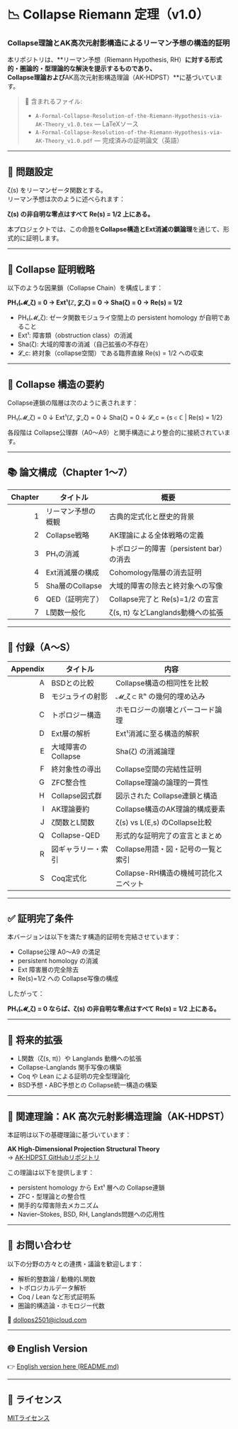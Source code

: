 # 📉 Collapse Riemann 定理（v1.0）
### Collapse理論とAK高次元射影構造によるリーマン予想の構造的証明

本リポジトリは、**リーマン予想（Riemann Hypothesis, RH）**に対する形式的・圏論的・型理論的な解決を提示するものであり、  
**Collapse理論**および**AK高次元射影構造理論（AK-HDPST）**に基づいています。

> 📄 含まれるファイル:  
> - `A-Formal-Collapse-Resolution-of-the-Riemann-Hypothesis-via-AK-Theory_v1.0.tex` — LaTeXソース  
> - `A-Formal-Collapse-Resolution-of-the-Riemann-Hypothesis-via-AK-Theory_v1.0.pdf` — 完成済みの証明論文（英語）

---

## 🎯 問題設定

ζ(s) をリーマンゼータ関数とする。  
リーマン予想は次のように述べられます：

**ζ(s) の非自明な零点はすべて Re(s) = 1/2 上にある。**

本プロジェクトでは、この命題を**Collapse構造とExt消滅の鎖論理**を通じて、形式的に証明します。

---

## 🧠 Collapse 証明戦略

以下のような因果鎖（Collapse Chain）を構成します：

**PH₁(𝓜_ζ) = 0 → Ext¹(ℤ, 𝓩_ζ) = 0 → Sha(ζ) = 0 → Re(s) = 1/2**

- PH₁(𝓜_ζ): ゼータ関数モジュライ空間上の persistent homology が自明であること  
- Ext¹: 障害類（obstruction class）の消滅  
- Sha(ζ): 大域的障害の消滅（自己拡張の不存在）  
- 𝓛_c: 終対象（collapse空間）である臨界直線 Re(s) = 1/2 への収束

---

## 🔧 Collapse 構造の要約

Collapse連鎖の階層は次のように表されます：

PH₁(𝓜_ζ) = 0
↓
Ext¹(ℤ, 𝓩_ζ) = 0
↓
Sha(ζ) = 0
↓
𝓛_c = {s ∈ ℂ | Re(s) = 1/2}


各段階は Collapse公理群（A0〜A9）と関手構造により整合的に接続されています。

---

## 📚 論文構成（Chapter 1〜7）

| Chapter | タイトル | 概要 |
|--------:|----------|------|
| 1 | リーマン予想の概観 | 古典的定式化と歴史的背景 |
| 2 | Collapse戦略 | AK理論による全体戦略の定義 |
| 3 | PH₁の消滅 | トポロジー的障害（persistent bar）の消去 |
| 4 | Ext消滅層の構成 | Cohomology階層の消去証明 |
| 5 | Sha層のCollapse | 大域的障害の除去と終対象への写像 |
| 6 | QED（証明完了） | Collapse完了と Re(s)=1/2 の宣言 |
| 7 | L関数一般化 | ζ(s, π) などLanglands動機への拡張 |

---

## 📑 付録（A〜S）

| Appendix | タイトル | 内容 |
|---------:|----------|------|
| A | BSDとの比較 | Collapse構造の相同性を比較 |
| B | モジュライの射影 | 𝓜_ζ ⊂ ℝⁿ の幾何的埋め込み |
| C | トポロジー構造 | ホモロジーの崩壊とバーコード論理 |
| D | Ext層の解析 | Ext¹消滅に至る構造的解釈 |
| E | 大域障害のCollapse | Sha(ζ) の消滅論理 |
| F | 終対象性の導出 | Collapse空間の完結性証明 |
| G | ZFC整合性 | Collapse理論の論理的一貫性 |
| H | Collapse図式群 | 図示された Collapse連鎖と構造 |
| I | AK理論要約 | Collapse構造のAK理論的構成要素 |
| J | ζ関数とL関数 | ζ(s) vs L(E,s) のCollapse比較 |
| Q | Collapse-QED | 形式的な証明完了の宣言とまとめ |
| R | 図ギャラリー・索引 | Collapse用語・図・記号の一覧と索引 |
| S | Coq定式化 | Collapse-RH構造の機械可読化スニペット |

---

## ✅ 証明完了条件

本バージョンは以下を満たす構造的証明を完結させています：

- Collapse公理 A0〜A9 の満足  
- persistent homology の消滅  
- Ext 障害層の完全除去  
- Re(s)=1/2 への Collapse写像の構成

したがって：

**PH₁(𝓜_ζ) = 0 ならば、ζ(s) の非自明な零点はすべて Re(s) = 1/2 上にある。**

---

## 🔭 将来的拡張

- L関数（ζ(s, π)）や Langlands 動機への拡張  
- Collapse-Langlands 関手写像の構築  
- Coq や Lean による証明の完全型理論化  
- BSD予想・ABC予想との Collapse統一構造の構築

---

## 🧩 関連理論：AK 高次元射影構造理論（AK-HDPST）

本証明は以下の基礎理論に基づいています：

**AK High-Dimensional Projection Structural Theory**  
→ [AK-HDPST GitHubリポジトリ](https://github.com/Kobayashi2501/AK-High-Dimensional-Projection-Structural-Theory)

この理論は以下を提供します：

- persistent homology から Ext¹ 層への Collapse連鎖  
- ZFC・型理論との整合性  
- 関手的な障害除去メカニズム  
- Navier–Stokes, BSD, RH, Langlands問題への応用性

---

## 📩 お問い合わせ

以下の分野の方々との連携・議論を歓迎します：

- 解析的整数論 / 動機的L関数  
- トポロジカルデータ解析  
- Coq / Lean など形式証明系  
- 圏論的構造論・ホモロジー代数

📧 [dollops2501@icloud.com](mailto:dollops2501@icloud.com)

---

## 🌐 English Version

👉 [English version here (README.md)](https://github.com/Kobayashi2501/A-Formal-Collapse-Resolution-of-the-Riemann-Hypothesis-via-AK-Theory/blob/main/README.md)

---

## 📘 ライセンス

[MITライセンス](https://opensource.org/licenses/MIT)
